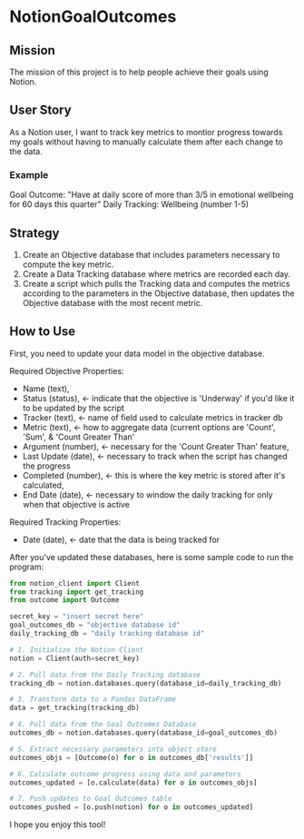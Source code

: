 # NotionGoalOutcomes

## Mission
The mission of this project is to help people achieve their goals using Notion. 

## User Story
As a Notion user, I want to track key metrics to montior progress towards my goals without having to manually calculate them after each change to the data.

### Example
Goal Outcome: "Have at daily score of more than 3/5 in emotional wellbeing for 60 days this quarter"
Daily Tracking: Wellbeing (number 1-5)

## Strategy
1. Create an Objective database that includes parameters necessary to compute the key metric.
2. Create a Data Tracking database where metrics are recorded each day.
3. Create a script which pulls the Tracking data and computes the metrics according to the parameters in the Objective database, then updates the Objective database with the most recent metric.

## How to Use
First, you need to update your data model in the objective database. 

Required Objective Properties:
* Name (text),
* Status (status), <- indicate that the objective is 'Underway' if you'd like it to be updated by the script
* Tracker (text), <- name of field used to calculate metrics in tracker db
* Metric (text), <- how to aggregate data (current options are 'Count', 'Sum', & 'Count Greater Than'
* Argument (number), <- necessary for the 'Count Greater Than' feature,
* Last Update (date), <- necessary to track when the script has changed the progress
* Completed (number), <- this is where the key metric is stored after it's calculated,
* End Date (date), <- necessary to window the daily tracking for only when that objective is active


Required Tracking Properties:
* Date (date), <- date that the data is being tracked for 

After you've updated these databases, here is some sample code to run the program:
```python
from notion_client import Client
from tracking import get_tracking
from outcome import Outcome

secret_key = "insert secret here"
goal_outcomes_db = "objective database id"
daily_tracking_db = "daily tracking database id"

# 1. Initialize the Notion Client
notion = Client(auth=secret_key)

# 2. Pull data from the Daily Tracking database
tracking_db = notion.databases.query(database_id=daily_tracking_db)

# 3. Transform data to a Pandas DataFrame
data = get_tracking(tracking_db)

# 4. Pull data from the Goal Outcomes Database
outcomes_db = notion.databases.query(database_id=goal_outcomes_db)

# 5. Extract necessary parameters into object store
outcomes_objs = [Outcome(o) for o in outcomes_db['results']]

# 6. Calculate outcome progress using data and parameters
outcomes_updated = [o.calculate(data) for o in outcomes_objs]

# 7. Push updates to Goal Outcomes table
outcomes_pushed = [o.push(notion) for o in outcomes_updated]
```

I hope you enjoy this tool!
